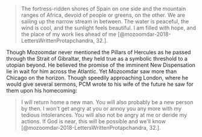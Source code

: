 > The fortress-ridden shores of Spain on one side and the mountain ranges
of Africa, devoid of people or greens, on the other. We are sailing up
the narrow stream in between. The water is peaceful, the wind is cool,
and the sunlight feels beautiful. I am filled with hope, and the place
of my work lies ahead of me [@mozoomdar-2018-LettersWrittenProtapchandra, 32.].

Though Mozoomdar never mentioned the Pillars of Hercules as he passed
through the Strait of Gibraltar, they held true as a symbolic threshold
to a utopian beyond. He believed the promise of the imminent New
Dispensation lie in wait for him across the Atlantic. Yet Mozoomdar saw
more than Chicago on the horizon. Though speedily approaching London,
where he would give several sermons, PCM wrote to his wife of the future
he saw for them upon his homecoming:

> I will return home a new man. You will also probably be a new person by
then. I won't get angry at you or annoy you any more with my tedious
intolerances. You will also not be angry at me or deride my actions. If
God is near, this will be possible and we'll know [@mozoomdar-2018-LettersWrittenProtapchandra, 32.].
